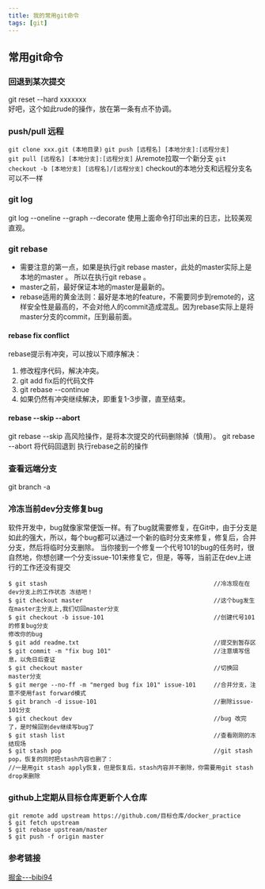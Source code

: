 ```yaml
---
title: 我的常用git命令
tags: [git]
---
```

## 常用git命令
### 回退到某次提交
git reset --hard xxxxxxx  
好吧，这个如此rude的操作，放在第一条有点不协调。

### push/pull 远程
`git clone xxx.git (本地目录)`
`git push [远程名] [本地分支]:[远程分支]`  
`git pull [远程名] [本地分支]:[远程分支]`
从remote拉取一个新分支
`git checkout -b [本地分支] [远程名]/[远程分支]`
checkout的本地分支和远程分支名可以不一样

### git log
git log --oneline --graph --decorate
使用上面命令打印出来的日志，比较美观直观。
### git rebase
- 需要注意的第一点，如果是执行git rebase master，此处的master实际上是本地的master 。 所以在执行git rebase 。   
- master之前，最好保证本地的master是最新的。
- rebase适用的黄金法则：最好是本地的feature，不需要同步到remote的，这样安全性是最高的，不会对他人的commit造成混乱。因为rebase实际上是将master分支的commit，压到最前面。

#### rebase fix conflict 
rebase提示有冲突，可以按以下顺序解决：
1. 修改程序代码，解决冲突。
2. git add fix后的代码文件
3. git rebase --continue
4. 如果仍然有冲突继续解决，即重复1-3步骤，直至结束。

#### rebase --skip --abort
git rebase --skip 高风险操作，是将本次提交的代码删除掉（慎用）。
git rebase --abort 将代码回退到 执行rebase之前的操作



### 查看远端分支
git branch -a

### 冷冻当前dev分支修复bug
软件开发中，bug就像家常便饭一样。有了bug就需要修复，在Git中，由于分支是如此的强大，所以，每个bug都可以通过一个新的临时分支来修复，修复后，合并分支，然后将临时分支删除。
当你接到一个修复一个代号101的bug的任务时，很自然地，你想创建一个分支issue-101来修复它，但是，等等，当前正在dev上进行的工作还没有提交


```
$ git stash                                               //冷冻现在在dev分支上的工作状态 冻结吧！  
$ git checkout master                                     //这个bug发生在master主分支上,我们切回master分支
$ git checkout -b issue-101                               //创建代号101的修复bug分支
修改你的bug
$ git add readme.txt                                      //提交到暂存区
$ git commit -m "fix bug 101"                             //注意填写信息，以免日后查证
$ git checkout master                                     //切换回master分支
$ git merge --no-ff -m "merged bug fix 101" issue-101     //合并分支，注意不使用fast forward模式
$ git branch -d issue-101                                 //删除issue-101分支
$ git checkout dev                                        //bug 改完了，是时候回到dev继续写bug了
$ git stash list                                          //查看刚刚的冻结现场
$ git stash pop                                           //git stash pop，恢复的同时把stash内容也删了：
//一是用git stash apply恢复，但是恢复后，stash内容并不删除，你需要用git stash drop来删除
```
### github上定期从目标仓库更新个人仓库
```
git remote add upstream https://github.com/目标仓库/docker_practice
$ git fetch upstream
$ git rebase upstream/master
$ git push -f origin master
```


### 参考链接
[掘金---bibi94](https://juejin.im/post/5abef8356fb9a028df22bd78)

